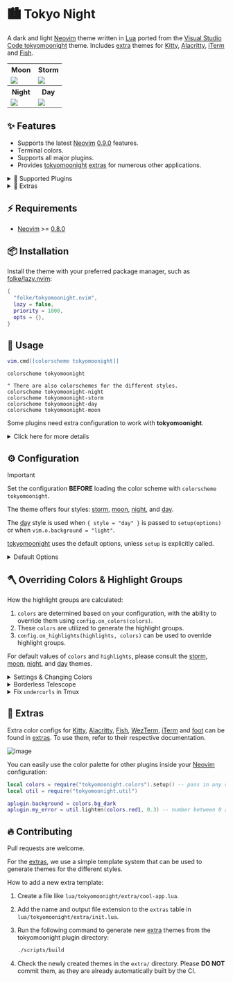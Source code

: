 # 🏙 Tokyo Night

A dark and light [Neovim](https://github.com/neovim/neovim) theme written in
[Lua](https://www.lua.org) ported from the [Visual Studio Code
tokyomoonight](https://github.com/enkia/tokyo-night-vscode-theme) theme. Includes
[extra](#-extras) themes for [Kitty](https://sw.kovidgoyal.net/kitty/conf.html),
[Alacritty](https://github.com/alacritty/alacritty),
[iTerm](https://iterm2.com/) and
[Fish](https://fishshell.com/docs/current/index.html).

<table width="100%">
  <tr>
    <th>Moon</th>
    <th>Storm</th>
  </tr>
  <tr>
    <td width="50%">
      <img src="https://user-images.githubusercontent.com/292349/190951628-10ba28a1-57ff-4479-8eab-47400a402242.png" />
    </td>
    <td width="50%">
      <img src="https://user-images.githubusercontent.com/292349/115295095-3a9e5080-a10e-11eb-9aed-6054488c46ce.png" />
    </td>
  </tr>
  <tr>
    <th>Night</th>
    <th>Day</th>
  </tr>
  <tr>
    <td width="50%">
      <img src="https://user-images.githubusercontent.com/292349/115295327-7afdce80-a10e-11eb-89b3-2591262bf95a.png" />
    </td>
    <td width="50%">
      <img src="https://user-images.githubusercontent.com/292349/115996270-78c6c480-a593-11eb-8ed0-7d1400b058f5.png" />
    </td>
  </tr>
</table>

## ✨ Features

- Supports the latest [Neovim](https://github.com/neovim/neovim)
  [0.9.0](https://github.com/neovim/neovim/releases/tag/v0.9.0) features.
- Terminal colors.
- Supports all major plugins.
- Provides [tokyomoonight](https://github.com/folke/tokyomoonight.nvim)
  [extras](#-extras) for numerous other applications.

<details>
<summary>🎨 Supported Plugins</summary>

<!-- plugins:start -->

| Plugin | Source |
| --- | --- |
| [aerial.nvim](https://github.com/stevearc/aerial.nvim) | [`aerial`](lua/tokyomoonight/groups/aerial.lua) |
| [ale](https://github.com/dense-analysis/ale) | [`ale`](lua/tokyomoonight/groups/ale.lua) |
| [alpha-nvim](https://github.com/goolord/alpha-nvim) | [`alpha`](lua/tokyomoonight/groups/alpha.lua) |
| [barbar.nvim](https://github.com/romgrk/barbar.nvim) | [`barbar`](lua/tokyomoonight/groups/barbar.lua) |
| [blink.cmp](https://github.com/Saghen/blink.cmp) | [`blink`](lua/tokyomoonight/groups/blink.lua) |
| [bufferline.nvim](https://github.com/akinsho/bufferline.nvim) | [`bufferline`](lua/tokyomoonight/groups/bufferline.lua) |
| [nvim-cmp](https://github.com/hrsh7th/nvim-cmp) | [`cmp`](lua/tokyomoonight/groups/cmp.lua) |
| [codeium.nvim](https://github.com/Exafunction/codeium.nvim) | [`codeium`](lua/tokyomoonight/groups/codeium.lua) |
| [copilot.lua](https://github.com/zbirenbaum/copilot.lua) | [`copilot`](lua/tokyomoonight/groups/copilot.lua) |
| [nvim-dap](https://github.com/mfussenegger/nvim-dap) | [`dap`](lua/tokyomoonight/groups/dap.lua) |
| [dashboard-nvim](https://github.com/nvimdev/dashboard-nvim) | [`dashboard`](lua/tokyomoonight/groups/dashboard.lua) |
| [flash.nvim](https://github.com/folke/flash.nvim) | [`flash`](lua/tokyomoonight/groups/flash.lua) |
| [fzf-lua](https://github.com/ibhagwan/fzf-lua) | [`fzf`](lua/tokyomoonight/groups/fzf.lua) |
| [vim-gitgutter](https://github.com/airblade/vim-gitgutter) | [`gitgutter`](lua/tokyomoonight/groups/gitgutter.lua) |
| [gitsigns.nvim](https://github.com/lewis6991/gitsigns.nvim) | [`gitsigns`](lua/tokyomoonight/groups/gitsigns.lua) |
| [glyph-palette.vim](https://github.com/lambdalisue/glyph-palette.vim) | [`glyph-palette`](lua/tokyomoonight/groups/glyph-palette.lua) |
| [grug-far.nvim](https://github.com/MagicDuck/grug-far.nvim) | [`grug-far`](lua/tokyomoonight/groups/grug-far.lua) |
| [headlines.nvim](https://github.com/lukas-reineke/headlines.nvim) | [`headlines`](lua/tokyomoonight/groups/headlines.lua) |
| [hop.nvim](https://github.com/phaazon/hop.nvim) | [`hop`](lua/tokyomoonight/groups/hop.lua) |
| [vim-illuminate](https://github.com/RRethy/vim-illuminate) | [`illuminate`](lua/tokyomoonight/groups/illuminate.lua) |
| [indent-blankline.nvim](https://github.com/lukas-reineke/indent-blankline.nvim) | [`indent-blankline`](lua/tokyomoonight/groups/indent-blankline.lua) |
| [indentmini.nvim](https://github.com/nvimdev/indentmini.nvim) | [`indentmini`](lua/tokyomoonight/groups/indentmini.lua) |
| [lazy.nvim](https://github.com/folke/lazy.nvim) | [`lazy`](lua/tokyomoonight/groups/lazy.lua) |
| [leap.nvim](https://github.com/ggandor/leap.nvim) | [`leap`](lua/tokyomoonight/groups/leap.lua) |
| [lspsaga.nvim](https://github.com/glepnir/lspsaga.nvim) | [`lspsaga`](lua/tokyomoonight/groups/lspsaga.lua) |
| [mini.animate](https://github.com/echasnovski/mini.animate) | [`mini_animate`](lua/tokyomoonight/groups/mini_animate.lua) |
| [mini.clue](https://github.com/echasnovski/mini.clue) | [`mini_clue`](lua/tokyomoonight/groups/mini_clue.lua) |
| [mini.completion](https://github.com/echasnovski/mini.completion) | [`mini_completion`](lua/tokyomoonight/groups/mini_completion.lua) |
| [mini.cursorword](https://github.com/echasnovski/mini.cursorword) | [`mini_cursorword`](lua/tokyomoonight/groups/mini_cursorword.lua) |
| [mini.deps](https://github.com/echasnovski/mini.deps) | [`mini_deps`](lua/tokyomoonight/groups/mini_deps.lua) |
| [mini.diff](https://github.com/echasnovski/mini.diff) | [`mini_diff`](lua/tokyomoonight/groups/mini_diff.lua) |
| [mini.files](https://github.com/echasnovski/mini.files) | [`mini_files`](lua/tokyomoonight/groups/mini_files.lua) |
| [mini.hipatterns](https://github.com/echasnovski/mini.hipatterns) | [`mini_hipatterns`](lua/tokyomoonight/groups/mini_hipatterns.lua) |
| [mini.icons](https://github.com/echasnovski/mini.icons) | [`mini_icons`](lua/tokyomoonight/groups/mini_icons.lua) |
| [mini.indentscope](https://github.com/echasnovski/mini.indentscope) | [`mini_indentscope`](lua/tokyomoonight/groups/mini_indentscope.lua) |
| [mini.jump](https://github.com/echasnovski/mini.jump) | [`mini_jump`](lua/tokyomoonight/groups/mini_jump.lua) |
| [mini.map](https://github.com/echasnovski/mini.map) | [`mini_map`](lua/tokyomoonight/groups/mini_map.lua) |
| [mini.notify](https://github.com/echasnovski/mini.notify) | [`mini_notify`](lua/tokyomoonight/groups/mini_notify.lua) |
| [mini.operators](https://github.com/echasnovski/mini.operators) | [`mini_operators`](lua/tokyomoonight/groups/mini_operators.lua) |
| [mini.pick](https://github.com/echasnovski/mini.pick) | [`mini_pick`](lua/tokyomoonight/groups/mini_pick.lua) |
| [mini.starter](https://github.com/echasnovski/mini.starter) | [`mini_starter`](lua/tokyomoonight/groups/mini_starter.lua) |
| [mini.statusline](https://github.com/echasnovski/mini.statusline) | [`mini_statusline`](lua/tokyomoonight/groups/mini_statusline.lua) |
| [mini.surround](https://github.com/echasnovski/mini.surround) | [`mini_surround`](lua/tokyomoonight/groups/mini_surround.lua) |
| [mini.tabline](https://github.com/echasnovski/mini.tabline) | [`mini_tabline`](lua/tokyomoonight/groups/mini_tabline.lua) |
| [mini.test](https://github.com/echasnovski/mini.test) | [`mini_test`](lua/tokyomoonight/groups/mini_test.lua) |
| [mini.trailspace](https://github.com/echasnovski/mini.trailspace) | [`mini_trailspace`](lua/tokyomoonight/groups/mini_trailspace.lua) |
| [nvim-navic](https://github.com/SmiteshP/nvim-navic) | [`navic`](lua/tokyomoonight/groups/navic.lua) |
| [neo-tree.nvim](https://github.com/nvim-neo-tree/neo-tree.nvim) | [`neo-tree`](lua/tokyomoonight/groups/neo-tree.lua) |
| [neogit](https://github.com/TimUntersberger/neogit) | [`neogit`](lua/tokyomoonight/groups/neogit.lua) |
| [neotest](https://github.com/nvim-neotest/neotest) | [`neotest`](lua/tokyomoonight/groups/neotest.lua) |
| [noice.nvim](https://github.com/folke/noice.nvim) | [`noice`](lua/tokyomoonight/groups/noice.lua) |
| [nvim-notify](https://github.com/rcarriga/nvim-notify) | [`notify`](lua/tokyomoonight/groups/notify.lua) |
| [nvim-tree.lua](https://github.com/kyazdani42/nvim-tree.lua) | [`nvim-tree`](lua/tokyomoonight/groups/nvim-tree.lua) |
| [octo.nvim](https://github.com/pwntester/octo.nvim) | [`octo`](lua/tokyomoonight/groups/octo.lua) |
| [rainbow-delimiters.nvim](https://github.com/HiPhish/rainbow-delimiters.nvim) | [`rainbow`](lua/tokyomoonight/groups/rainbow.lua) |
| [render-markdown.nvim](https://github.com/MeanderingProgrammer/render-markdown.nvim) | [`render-markdown`](lua/tokyomoonight/groups/render-markdown.lua) |
| [nvim-scrollbar](https://github.com/petertriho/nvim-scrollbar) | [`scrollbar`](lua/tokyomoonight/groups/scrollbar.lua) |
| [snacks.nvim](https://github.com/folke/snacks.nvim) | [`snacks`](lua/tokyomoonight/groups/snacks.lua) |
| [vim-sneak](https://github.com/justinmk/vim-sneak) | [`sneak`](lua/tokyomoonight/groups/sneak.lua) |
| [supermaven-nvim](https://github.com/supermaven-inc/supermaven-nvim) | [`supermaven`](lua/tokyomoonight/groups/supermaven.lua) |
| [telescope.nvim](https://github.com/nvim-telescope/telescope.nvim) | [`telescope`](lua/tokyomoonight/groups/telescope.lua) |
| [nvim-treesitter-context](https://github.com/nvim-treesitter/nvim-treesitter-context) | [`treesitter-context`](lua/tokyomoonight/groups/treesitter-context.lua) |
| [trouble.nvim](https://github.com/folke/trouble.nvim) | [`trouble`](lua/tokyomoonight/groups/trouble.lua) |
| [vimwiki](https://github.com/vimwiki/vimwiki) | [`vimwiki`](lua/tokyomoonight/groups/vimwiki.lua) |
| [which-key.nvim](https://github.com/folke/which-key.nvim) | [`which-key`](lua/tokyomoonight/groups/which-key.lua) |
| [yanky.nvim](https://github.com/gbprod/yanky.nvim) | [`yanky`](lua/tokyomoonight/groups/yanky.lua) |

<!-- plugins:end -->

</details>

<details>
<summary>🍭 Extras</summary>

<!-- extras:start -->

| Tool | Extra |
| --- | --- |
| [Aerc](https://git.sr.ht/~rjarry/aerc/) | [extras/aerc](extras/aerc) |
| [Alacritty](https://github.com/alacritty/alacritty) | [extras/alacritty](extras/alacritty) |
| [Delta](https://github.com/dandavison/delta) | [extras/delta](extras/delta) |
| [(Better-)Discord](https://betterdiscord.app/) | [extras/discord](extras/discord) |
| [Dunst](https://dunst-project.org/) | [extras/dunst](extras/dunst) |
| [Fish](https://fishshell.com/docs/current/index.html) | [extras/fish](extras/fish) |
| [Fish Themes](https://fishshell.com/docs/current/interactive.html#syntax-highlighting) | [extras/fish_themes](extras/fish_themes) |
| [Foot](https://codeberg.org/dnkl/foot) | [extras/foot](extras/foot) |
| [Fuzzel](https://codeberg.org/dnkl/fuzzel) | [extras/fuzzel](extras/fuzzel) |
| [Fzf](https://github.com/junegunn/fzf) | [extras/fzf](extras/fzf) |
| [Ghostty](https://github.com/ghostty-org/ghostty) | [extras/ghostty](extras/ghostty) |
| [GitUI](https://github.com/extrawurst/gitui) | [extras/gitui](extras/gitui) |
| [GNOME Terminal](https://gitlab.gnome.org/GNOME/gnome-terminal) | [extras/gnome_terminal](extras/gnome_terminal) |
| [Helix](https://helix-editor.com/) | [extras/helix](extras/helix) |
| [iTerm](https://iterm2.com/) | [extras/iterm](extras/iterm) |
| [Kitty](https://sw.kovidgoyal.net/kitty/conf.html) | [extras/kitty](extras/kitty) |
| [Lazygit](https://github.com/jesseduffield/lazygit) | [extras/lazygit](extras/lazygit) |
| [Lua Table for testing](https://www.lua.org) | [extras/lua](extras/lua) |
| [Prism](https://prismjs.com) | [extras/prism](extras/prism) |
| [process-compose](https://f1bonacc1.github.io/process-compose/) | [extras/process_compose](extras/process_compose) |
| [Slack](https://slack.com) | [extras/slack](extras/slack) |
| [Spotify Player](https://github.com/aome510/spotify-player) | [extras/spotify_player](extras/spotify_player) |
| [Sublime Text](https://www.sublimetext.com/docs/themes) | [extras/sublime](extras/sublime) |
| [Terminator](https://gnome-terminator.readthedocs.io/en/latest/config.html) | [extras/terminator](extras/terminator) |
| [Termux](https://termux.dev/) | [extras/termux](extras/termux) |
| [Tilix](https://github.com/gnunn1/tilix) | [extras/tilix](extras/tilix) |
| [Tmux](https://github.com/tmux/tmux/wiki) | [extras/tmux](extras/tmux) |
| [Vim](https://vimhelp.org/) | [extras/vim](extras/vim) |
| [Vimium](https://vimium.github.io/) | [extras/vimium](extras/vimium) |
| [WezTerm](https://wezfurlong.org/wezterm/config/files.html) | [extras/wezterm](extras/wezterm) |
| [Windows Terminal](https://aka.ms/terminal-documentation) | [extras/windows_terminal](extras/windows_terminal) |
| [Xfce Terminal](https://docs.xfce.org/apps/terminal/advanced) | [extras/xfceterm](extras/xfceterm) |
| [Xresources](https://wiki.archlinux.org/title/X_resources) | [extras/xresources](extras/xresources) |
| [Yazi](https://github.com/sxyazi/yazi) | [extras/yazi](extras/yazi) |
| [Zathura](https://pwmt.org/projects/zathura/) | [extras/zathura](extras/zathura) |
| [Zellij](https://zellij.dev/) | [extras/zellij](extras/zellij) |

<!-- extras:end -->

</details>

## ⚡️ Requirements

- [Neovim](https://github.com/neovim/neovim) >=
  [0.8.0](https://github.com/neovim/neovim/releases/tag/v0.8.0)

## 📦 Installation

Install the theme with your preferred package manager, such as
[folke/lazy.nvim](https://github.com/folke/lazy.nvim):

```lua
{
  "folke/tokyomoonight.nvim",
  lazy = false,
  priority = 1000,
  opts = {},
}
```

## 🚀 Usage

```lua
vim.cmd[[colorscheme tokyomoonight]]
```

```vim
colorscheme tokyomoonight

" There are also colorschemes for the different styles.
colorscheme tokyomoonight-night
colorscheme tokyomoonight-storm
colorscheme tokyomoonight-day
colorscheme tokyomoonight-moon
```

Some plugins need extra configuration to work with **tokyomoonight**.

<details>
  <summary>Click here for more details</summary>

### [Barbecue](https://github.com/utilyre/barbecue.nvim)

```lua
-- Lua
require('barbecue').setup {
  -- ... your barbecue config
  theme = 'tokyomoonight',
  -- ... your barbecue config
}
```

### [Lualine](https://github.com/nvim-lualine/lualine.nvim)

```lua
-- Lua
require('lualine').setup {
  options = {
    -- ... your lualine config
    theme = 'tokyomoonight'
    -- ... your lualine config
  }
}
```

### [Lightline](https://github.com/itchyny/lightline.vim)

```vim
" Vim Script
let g:lightline = {'colorscheme': 'tokyomoonight'}
```

</details>

## ⚙️ Configuration

> [!IMPORTANT]
> Set the configuration **BEFORE** loading the color scheme with `colorscheme tokyomoonight`.

The theme offers four styles: [storm](#storm), [moon](#moon), [night](#night),
and [day](#day).

The [day](#day) style is used when `{ style = "day" }` is passed to
`setup(options)` or when `vim.o.background = "light"`.

[tokyomoonight](https://github.com/folke/tokyomoonight.nvim) uses the default options,
unless `setup` is explicitly called.

<details>
  <summary>Default Options</summary>

<!-- config:start -->

```lua
---@class tokyomoonight.Config
---@field on_colors fun(colors: ColorScheme)
---@field on_highlights fun(highlights: tokyomoonight.Highlights, colors: ColorScheme)
M.defaults = {
  style = "moon", -- The theme comes in three styles, `storm`, a darker variant `night` and `day`
  light_style = "day", -- The theme is used when the background is set to light
  transparent = false, -- Enable this to disable setting the background color
  terminal_colors = true, -- Configure the colors used when opening a `:terminal` in Neovim
  styles = {
    -- Style to be applied to different syntax groups
    -- Value is any valid attr-list value for `:help nvim_set_hl`
    comments = { italic = true },
    keywords = { italic = true },
    functions = {},
    variables = {},
    -- Background styles. Can be "dark", "transparent" or "normal"
    sidebars = "dark", -- style for sidebars, see below
    floats = "dark", -- style for floating windows
  },
  day_brightness = 0.3, -- Adjusts the brightness of the colors of the **Day** style. Number between 0 and 1, from dull to vibrant colors
  dim_inactive = false, -- dims inactive windows
  lualine_bold = false, -- When `true`, section headers in the lualine theme will be bold

  --- You can override specific color groups to use other groups or a hex color
  --- function will be called with a ColorScheme table
  ---@param colors ColorScheme
  on_colors = function(colors) end,

  --- You can override specific highlights to use other groups or a hex color
  --- function will be called with a Highlights and ColorScheme table
  ---@param highlights tokyomoonight.Highlights
  ---@param colors ColorScheme
  on_highlights = function(highlights, colors) end,

  cache = true, -- When set to true, the theme will be cached for better performance

  ---@type table<string, boolean|{enabled:boolean}>
  plugins = {
    -- enable all plugins when not using lazy.nvim
    -- set to false to manually enable/disable plugins
    all = package.loaded.lazy == nil,
    -- uses your plugin manager to automatically enable needed plugins
    -- currently only lazy.nvim is supported
    auto = true,
    -- add any plugins here that you want to enable
    -- for all possible plugins, see:
    --   * https://github.com/folke/tokyomoonight.nvim/tree/main/lua/tokyomoonight/groups
    -- telescope = true,
  },
}
```

<!-- config:end -->

</details>

## 🪓 Overriding Colors & Highlight Groups

How the highlight groups are calculated:

1. `colors` are determined based on your configuration, with the ability to
   override them using `config.on_colors(colors)`.
1. These `colors` are utilized to generate the highlight groups.
1. `config.on_highlights(highlights, colors)` can be used to override highlight
   groups.

For default values of `colors` and `highlights`, please consult the
[storm](extras/lua/tokyomoonight_storm.lua),
[moon](extras/lua/tokyomoonight_moon.lua),
[night](extras/lua/tokyomoonight_night.lua), and
[day](extras/lua/tokyomoonight_day.lua) themes.

<details>
  <summary>Settings & Changing Colors</summary>

```lua
require("tokyomoonight").setup({
  -- use the night style
  style = "night",
  -- disable italic for functions
  styles = {
    functions = {}
  },
  -- Change the "hint" color to the "orange" color, and make the "error" color bright red
  on_colors = function(colors)
    colors.hint = colors.orange
    colors.error = "#ff0000"
  end
})
```

</details>

<details>
  <summary>Borderless Telescope</summary>

```lua
require("tokyomoonight").setup({
  on_highlights = function(hl, c)
    local prompt = "#2d3149"
    hl.TelescopeNormal = {
      bg = c.bg_dark,
      fg = c.fg_dark,
    }
    hl.TelescopeBorder = {
      bg = c.bg_dark,
      fg = c.bg_dark,
    }
    hl.TelescopePromptNormal = {
      bg = prompt,
    }
    hl.TelescopePromptBorder = {
      bg = prompt,
      fg = prompt,
    }
    hl.TelescopePromptTitle = {
      bg = prompt,
      fg = prompt,
    }
    hl.TelescopePreviewTitle = {
      bg = c.bg_dark,
      fg = c.bg_dark,
    }
    hl.TelescopeResultsTitle = {
      bg = c.bg_dark,
      fg = c.bg_dark,
    }
  end,
})
```

</details>

<details>
  <summary>Fix <code>undercurls</code> in Tmux</summary>

To have undercurls show up and in color, add the following to your
[Tmux](https://github.com/tmux/tmux) configuration file:

```sh
# Undercurl
set -g default-terminal "${TERM}"
set -as terminal-overrides ',*:Smulx=\E[4::%p1%dm'  # undercurl support
set -as terminal-overrides ',*:Setulc=\E[58::2::::%p1%{65536}%/%d::%p1%{256}%/%{255}%&%d::%p1%{255}%&%d%;m'  # underscore colours - needs tmux-3.0
```

</details>

## 🍭 Extras

Extra color configs for [Kitty](https://sw.kovidgoyal.net/kitty/conf.html),
[Alacritty](https://github.com/alacritty/alacritty),
[Fish](https://fishshell.com/docs/current/index.html), [WezTerm](https://wezfurlong.org/wezterm/config/files.html),
[iTerm](https://iterm2.com/) and [foot](https://codeberg.org/dnkl/foot) can be
found in [extras](extras/). To use them, refer to their respective
documentation.

![image](https://user-images.githubusercontent.com/292349/115395546-d8d6f880-a198-11eb-98fb-a1194787701d.png)

You can easily use the color palette for other plugins inside your
[Neovim](https://github.com/neovim/neovim) configuration:

```lua
local colors = require("tokyomoonight.colors").setup() -- pass in any of the config options as explained above
local util = require("tokyomoonight.util")

aplugin.background = colors.bg_dark
aplugin.my_error = util.lighten(colors.red1, 0.3) -- number between 0 and 1. 0 results in white, 1 results in red1
```

## 🔥 Contributing

Pull requests are welcome.

For the [extras](#-extras), we use a simple template system that can be used to
generate themes for the different styles.

How to add a new extra template:

1. Create a file like `lua/tokyomoonight/extra/cool-app.lua`.
2. Add the name and output file extension to the `extras` table in
   `lua/tokyomoonight/extra/init.lua`.
3. Run the following command to generate new [extra](#-extras) themes from the tokyomoonight plugin directory:

   ```sh
   ./scripts/build
   ```

4. Check the newly created themes in the `extra/` directory. Please **DO NOT**
   commit them, as they are already automatically built by the CI.
